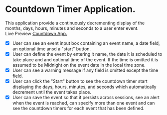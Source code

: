 # Countdown Timer Application.

This application provide a continuously decrementing display of the months, days, hours, minutes and seconds to a user enter event. <br>
Live Preview [Countdown App.](https://joviksdev.github.io/Countdown-Timer/) <br>

- [x] User can see an event input box containing an event name, a date field, an optional time ansd a "start" button. <br>
- [x] User can define the event by entering it name, the date it is scheduled to take place and and optional time of the event. If the time is omitted it is assumed to be Midnight on the event date in the local time zone. <br>
- [x] User can see a warning message if any field is omitted except the time field. <br>
- [x] User can click the "Start" button to see the countdown timer start displaying the days, hours, minutes, and seconds which automatically decrement until the event takes place. <br>
- [x] User can save the event so that it persists across sessions, see an alert when the event is reached, can specify more than one event and can see the countdown timers for each event that has been defined.
